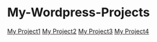 # My-Wordpress-Projects
[My Project1](https://www.hotelkadambtree.com/)
[My Project2](https://verifychat.in/)
[My Project3](https://www.laxminarayanhospital.in/)
[My Project4](https://thakurassociate.com/)
